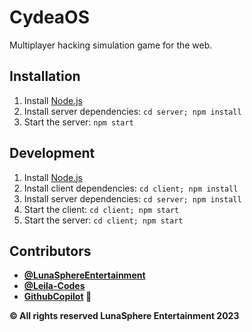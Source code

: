 # CydeaOS
Multiplayer hacking simulation game for the web.

## Installation
1. Install [Node.js](https://nodejs.org/en/download/)
2. Install server dependencies: `cd server; npm install`
3. Start the server: `npm start`

## Development
1. Install [Node.js](https://nodejs.org/en/download/)
2. Install client dependencies: `cd client; npm install`
3. Install server dependencies: `cd server; npm install`
4. Start the client: `cd client; npm start`
5. Start the server: `cd client; npm start`

## Contributors
- [**@LunaSphereEntertainment**](https://github.com/LunasphereEntertainment)
- [**@Leila-Codes**](https://github.com/Leila-Codes)
- **[GithubCopilot](https://github.com/features/copilot) 💖**

**&copy; All rights reserved LunaSphere Entertainment 2023**

